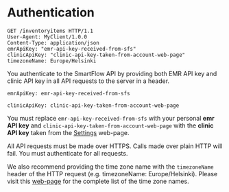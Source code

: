 # Authentication

```http
GET /inventoryitems HTTP/1.1
User-Agent: MyClient/1.0.0
Content-Type: application/json
emrApiKey: "emr-api-key-received-from-sfs"
clinicApiKey: "clinic-api-key-taken-from-account-web-page"
timezoneName: Europe/Helsinki
```

You authenticate to the SmartFlow API by providing both EMR API key and clinic API key in all API requests to the server in a header. 

`emrApiKey: emr-api-key-received-from-sfs`

`clinicApiKey: clinic-api-key-taken-from-account-web-page`

You must replace `emr-api-key-received-from-sfs` with your personal **emr API key** and `clinic-api-key-taken-from-account-web-page` with the **clinic API key** taken from the [Settings](#clinic-setup) web-page.

All API requests must be made over HTTPS. Calls made over plain HTTP will fail. You must authenticate for all requests.

We also recommend providing the time zone name with the `timezoneName` header of the HTTP request (e.g. timezoneName: Europe/Helsinki). Please visit this [web-page](http://en.wikipedia.org/wiki/List_of_tz_database_time_zones) for the complete list of the time zone names.




